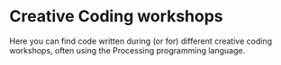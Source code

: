 # Creative Coding workshops

Here you can find code written during (or for) different creative coding workshops, 
often using the Processing programming language.
